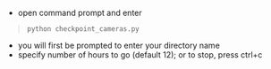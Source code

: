- open command prompt and enter 
> `python checkpoint_cameras.py`
- you will first be prompted to enter your directory name
- specify number of hours to go (default 12); or to stop, press ctrl+c